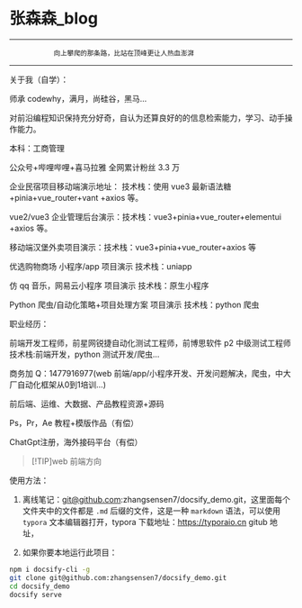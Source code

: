<h1>张森森_blog</h1>

---

               向上攀爬的那条路，比站在顶峰更让人热血澎湃

---

关于我（自学）：

师承 codewhy，满月，尚硅谷，黑马...

对前沿编程知识保持充分好奇，自认为还算良好的的信息检索能力，学习、动手操作能力。

本科：工商管理

公众号+哔哩哔哩+喜马拉雅 全网累计粉丝 3.3 万

企业民宿项目移动端演示地址： 技术栈：使用 vue3 最新语法糖+pinia+vue_router+vant +axios 等。

vue2/vue3 企业管理后台演示：技术栈：vue3+pinia+vue_router+elementui +axios 等。

移动端汉堡外卖项目演示：技术栈：vue3+pinia+vue_router+axios 等

优选购物商场 小程序/app 项目演示 技术栈：uniapp

仿 qq 音乐，网易云小程序 项目演示 技术栈：原生小程序

Python 爬虫/自动化策略+项目处理方案 项目演示 技术栈：python 爬虫

职业经历：

前端开发工程师，前星网锐捷自动化测试工程师，前博思软件 p2 中级测试工程师技术栈:前端开发，python 测试开发/爬虫...

商务加 Q：1477916977(web 前端/app/小程序开发、开发问题解决，爬虫，中大厂自动化框架从0到1培训...)

前后端、运维、大数据、产品教程资源+源码

Ps，Pr，Ae 教程+模版作品（有偿）

ChatGpt注册，海外接码平台（有偿）

> [!TIP]web 前端方向

使用方法：

1. 离线笔记：git@github.com:zhangsensen7/docsify_demo.git，这里面每个文件夹中的文件都是 `.md` 后缀的文件，这是一种 `markdown` 语法，可以使用 `typora` 文本编辑器打开，typora 下载地址：https://typoraio.cn
   gitub 地址，

2. 如果你要本地运行此项目：

```bash
npm i docsify-cli -g
git clone git@github.com:zhangsensen7/docsify_demo.git
cd docsify_demo
docsify serve
```
